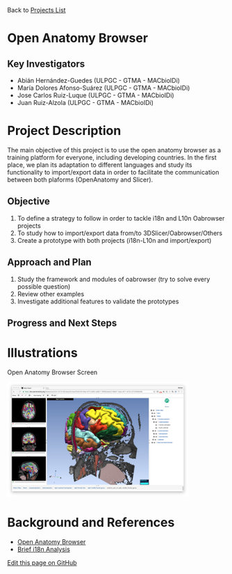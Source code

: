 Back to [Projects List](../../README.md#ProjectsList)

# Open Anatomy Browser
## Key Investigators

- Abián Hernández-Guedes (ULPGC - GTMA - MACbioIDi)
- María Dolores Afonso-Suárez (ULPGC - GTMA - MACbioIDi)
- Jose Carlos Ruiz-Luque (ULPGC - GTMA - MACbioIDi)
- Juan Ruiz-Alzola (ULPGC - GTMA - MACbioIDi)

# Project Description
The main objective of this project is to use the open anatomy browser as a training platform for everyone, including developing countries. In the first place, we plan its adaptation to different languages and study its functionality to import/export data in order to facilitate the communication between both plaforms (OpenAnatomy and Slicer). 

## Objective

1. To define a strategy to follow in order to tackle i18n and L10n Oabrowser projects
1. To study how to import/export data from/to 3DSlicer/Oabrowser/Others
1. Create a prototype with both projects (i18n-L10n and import/export)

## Approach and Plan

1. Study the framework and modules of oabrowser (try to solve every possible question)
1. Review other examples
1. Investigate additional features to validate the prototypes 

## Progress and Next Steps

<!--Describe progress and next steps in a few bullet points as you are making progress.-->

# Illustrations

<!--Add pictures and links to videos that demonstrate what has been accomplished.-->

Open Anatomy Browser Screen

<img src="https://raw.githubusercontent.com/MarilolaMACbioIDi/OpenAnatomyBrowser/master/oabrowser.jpg" width="417" height="264">

# Background and References

<!--Use this space for information that may help people better understand your project, like links to papers, source code, or data.-->

+ [Open Anatomy Browser](https://www.frontiersin.org/articles/10.3389/fninf.2017.00022/full)
+ [Brief i18n Analysis](https://github.com/Mltechbox/MedTec_MACbioIDi_Internationalization/blob/master/Analysis_SystemRequirements.pdf)

<!--Link for editing page when displayed in GitHub pages-->
<a href="https://github.com/NA-MIC/ProjectWeek/edit/master/PW27_2018_Boston/Projects/OpenAnatomyBrowser/README.md">Edit this page on GitHub</a>

